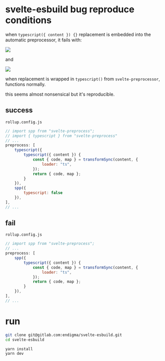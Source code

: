 # svelte-esbuild bug reproduce conditions

when `typescript({ content }) {}` replacement is embedded into the automatic preprocessor, it fails with:

![](https://gitlab.com/endigma/svelte-esbuild/-/raw/main/images/fail-1.png)

and 

![](https://gitlab.com/endigma/svelte-esbuild/-/raw/main/images/fail-2.png)

when replacement is wrapped in `typescript()` from `svelte-preprocessor`, functions normally.

this seems almost nonsensical but it's reproducible.

## success

`rollup.config.js`
```js
// import spp from "svelte-preprocess";
// import { typescript } from "svelte-preprocess"
// ...
preprocess: [
    typescript({
        typescript({ content }) {
            const { code, map } = transformSync(content, {
                loader: "ts",
            });
            return { code, map };
        }
    }),
    spp({
        typescript: false
    }),
],
// ...
```

## fail

`rollup.config.js`
```js
// import spp from "svelte-preprocess";
// ...
preprocess: [
    spp({
        typescript({ content }) {
            const { code, map } = transformSync(content, {
                loader: "ts",
            });
            return { code, map };
        }
    }),
],
// ...
```

# run

```sh
git clone git@gitlab.com:endigma/svelte-esbuild.git
cd svelte-esbuild

yarn install
yarn dev
```
